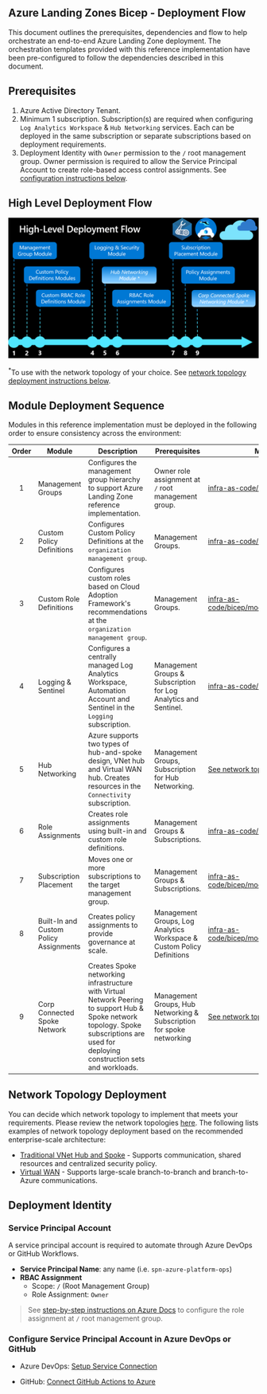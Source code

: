 <!-- markdownlint-disable -->
## Azure Landing Zones Bicep - Deployment Flow
<!-- markdownlint-restore -->

This document outlines the prerequisites, dependencies and flow to help orchestrate an end-to-end Azure Landing Zone deployment.  The orchestration templates provided with this reference implementation have been pre-configured to follow the dependencies described in this document.

## Prerequisites

1. Azure Active Directory Tenant.
2. Minimum 1 subscription.  Subscription(s) are required when configuring `Log Analytics Workspace` & `Hub Networking` services.  Each can be deployed in the same subscription or separate subscriptions based on deployment requirements.
3. Deployment Identity with `Owner` permission to the `/` root management group.  Owner permission is required to allow the Service Principal Account to create role-based access control assignments.  See [configuration instructions below](#deployment-identity).

## High Level Deployment Flow

![High Level Deployment Flow](media/high-level-deployment-flow.png)

<sup>*</sup>To use with the network topology of your choice. See [network topology deployment instructions below](#network-topology-deployment).

## Module Deployment Sequence

Modules in this reference implementation must be deployed in the following order to ensure consistency across the environment:

| Order | Module                                 | Description                                                                                                                                                                                | Prerequisites                                                          | Module Documentation                                                                                                                                                  |
| :---: | -------------------------------------- | ------------------------------------------------------------------------------------------------------------------------------------------------------------------------------------------ | ---------------------------------------------------------------------- | --------------------------------------------------------------------------------------------------------------------------------------------------------------------- |
|   1   | Management Groups                      | Configures the management group hierarchy to support Azure Landing Zone reference implementation.                                                                                          | Owner role assignment at `/` root management group.                    | [infra-as-code/bicep/modules/managementGroups](https://github.com/Azure/ALZ-Bicep/tree/main/infra-as-code/bicep/modules/managementGroups)                             |
|   2   | Custom Policy Definitions              | Configures Custom Policy Definitions at the `organization management group`.                                                                                                               | Management Groups.                                                     | [infra-as-code/bicep/modules/policy/definitions](https://github.com/Azure/ALZ-Bicep/tree/main/infra-as-code/bicep/modules/policy/definitions)                         |
|   3   | Custom Role Definitions                | Configures custom roles based on Cloud Adoption Framework's recommendations at the `organization management group`.                                                                        | Management Groups.                                                     | [infra-as-code/bicep/modules/customRoleDefinitions](https://github.com/Azure/ALZ-Bicep/tree/main/infra-as-code/bicep/modules/customRoleDefinitions)                   |
|   4   | Logging & Sentinel                     | Configures a centrally managed Log Analytics Workspace, Automation Account and Sentinel in the `Logging` subscription.                                                                     | Management Groups & Subscription for Log Analytics and Sentinel.       | [infra-as-code/bicep/modules/logging](https://github.com/Azure/ALZ-Bicep/tree/main/infra-as-code/bicep/modules/logging)                                               |
|   5   | Hub Networking                         | Azure supports two types of hub-and-spoke design, VNet hub and Virtual WAN hub. Creates resources in the `Connectivity` subscription.                                                      | Management Groups, Subscription for Hub Networking.                    | [See network topology deployment below](#network-topology-deployment)                                   |
|   6   | Role Assignments                       | Creates role assignments using built-in and custom role definitions.                                                                                                                       | Management Groups & Subscriptions.                                     | [infra-as-code/bicep/modules/roleAssignments](https://github.com/Azure/ALZ-Bicep/tree/main/infra-as-code/bicep/modules/roleAssignments)                               |
|   7   | Subscription Placement                 | Moves one or more subscriptions to the target management group.                                                                                                                            | Management Groups & Subscriptions.                                     | [infra-as-code/bicep/modules/subscriptionPlacement](https://github.com/Azure/ALZ-Bicep/tree/main/infra-as-code/bicep/modules/subscriptionPlacement)                   |
|   8   | Built-In and Custom Policy Assignments | Creates policy assignments to provide governance at scale.                                                                                                                                 | Management Groups, Log Analytics Workspace & Custom Policy Definitions | [infra-as-code/bicep/modules/policy/assignments/alzDefaults](https://github.com/Azure/ALZ-Bicep/tree/main/infra-as-code/bicep/modules/policy/assignments/alzDefaults) |
|   9   | Corp Connected Spoke Network           | Creates Spoke networking infrastructure with Virtual Network Peering to support Hub & Spoke network topology.  Spoke subscriptions are used for deploying construction sets and workloads. | Management Groups, Hub Networking & Subscription for spoke networking  | [See network topology deployment below](#network-topology-deployment)                               |

## Network Topology Deployment

You can decide which network topology to implement that meets your requirements. Please review the network topologies [here](https://docs.microsoft.com/azure/cloud-adoption-framework/ready/azure-best-practices/define-an-azure-network-topology). The following lists examples of network topology deployment based on the recommended enterprise-scale architecture:

- [Traditional VNet Hub and Spoke](https://github.com/Azure/ALZ-Bicep/wiki/DeploymentFlowHS) - Supports communication, shared resources and centralized security policy.
- [Virtual WAN](https://github.com/Azure/ALZ-Bicep/wiki/DeploymentFlowVWAN) - Supports large-scale branch-to-branch and branch-to-Azure communications.

## Deployment Identity

### Service Principal Account

A service principal account is required to automate through Azure DevOps or GitHub Workflows.

- **Service Principal Name**:  any name (i.e. `spn-azure-platform-ops`)
- **RBAC Assignment**
  - Scope:  `/` (Root Management Group)
  - Role Assignment:  `Owner`

> See [step-by-step instructions on Azure Docs](https://docs.microsoft.com/azure/azure-resource-manager/templates/deploy-to-tenant?tabs=azure-powershell#required-access) to configure the role assignment at `/` root management group.

### Configure Service Principal Account in Azure DevOps or GitHub

- Azure DevOps: [Setup Service Connection](https://docs.microsoft.com/azure/devops/pipelines/library/service-endpoints?view=azure-devops&tabs=yaml)

- GitHub: [Connect GitHub Actions to Azure](https://docs.microsoft.com/azure/developer/github/connect-from-azure)
